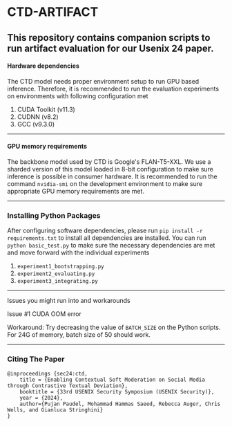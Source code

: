 
# CTD-ARTIFACT
This repository contains companion scripts to run artifact evaluation for our Usenix 24 paper. 
 --
 #### Hardware dependencies
 The CTD model needs proper environment setup to run GPU based inference. 
 Therefore, it is recommended to run the evaluation experiments on environments with following configuration met
 

 1. CUDA Toolkit (v11.3)
 2. CUDNN (v8.2)
 3. GCC (v9.3.0)
 ---
 #### GPU memory requirements 
 The backbone model used by CTD is Google's FLAN-T5-XXL. We use a sharded version of this model loaded in 8-bit  configuration to make sure inference is possible in consumer hardware.
 It is recommended to run the command `nvidia-smi` on the development environment to make sure appropriate GPU memory requirements are met.

---

### Installing Python Packages
After configuring  software dependencies, please run `pip install -r requirements.txt` to install all dependencies are installed. 
You can run `python basic_test.py` to make sure the necessary dependencies are met and move forward with the individual experiments 

 1. `experiment1_bootstrapping.py`
 2. `experiment2_evaluating.py`
 3. `experiment3_integrating.py`

 ---
 Issues you might run into and workarounds 

Issue #1 CUDA OOM error
    
 Workaround: Try decreasing the value of `BATCH_SIZE` on the Python scripts. For 24G of memory, batch size of 50 should work. 

 ---
### Citing The Paper
```
@inproceedings {sec24:ctd,
    title = {Enabling Contextual Soft Moderation on Social Media through Contrastive Textual Deviation},
    booktitle = {33rd USENIX Security Symposium (USENIX Security)},
    year = {2024},
    author={Pujan Paudel, Mohammad Hammas Saeed, Rebecca Auger, Chris Wells, and Gianluca Stringhini}
}

